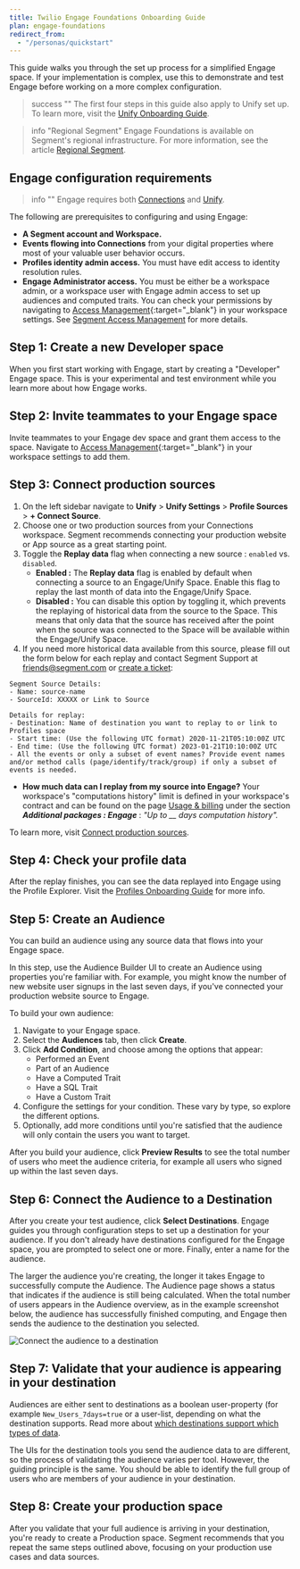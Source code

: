 ```yaml
---
title: Twilio Engage Foundations Onboarding Guide
plan: engage-foundations
redirect_from:
  - "/personas/quickstart"
---
```


This guide walks you through the set up process for a simplified Engage space. If your implementation is complex, use this to demonstrate and test Engage before working on a more complex configuration.

> success ""
> The first four steps in this guide also apply to Unify set up. To learn more, visit the [Unify Onboarding Guide](/docs/unify/quickstart).

> info "Regional Segment"
> Engage Foundations is available on Segment's regional infrastructure. For more information, see the article [Regional Segment](/docs/guides/regional-segment/).

## Engage configuration requirements
> info ""
> Engage requires both [Connections](/docs/connections/) and [Unify](/docs/unify/).

The following are prerequisites to configuring and using Engage:

- **A Segment account and Workspace.**
- **Events flowing into Connections** from your digital properties where most of your valuable user behavior occurs.
- **Profiles identity admin access.** You must have edit access to identity resolution rules.
- **Engage Administrator access.** You must be either be a workspace admin, or a workspace user with Engage admin access to set up audiences and computed traits. You can check your permissions by navigating to [Access Management](https://app.segment.com/goto-my-workspace/settings/access-management){:target="_blank"} in your workspace settings. See [Segment Access Management](/docs/segment-app/iam/) for more details.

## Step 1: Create a new Developer space

When you first start working with Engage, start by creating a "Developer" Engage space. This is your experimental and test environment while you learn more about how Engage works.

<!-- TODO: I can't see this in any of the spaces I'm an admin in
To create a Engage space:
1. In your Segment workspace, click **Engage** from the left-navigation.
2.  -->

## Step 2: Invite teammates to your Engage space

Invite teammates to your Engage dev space and grant them access to the space. Navigate to [Access Management](https://app.segment.com/goto-my-workspace/settings/access-management){:target="_blank"} in your workspace settings to add them.

<!-- TODO: actually add steps here -->

## Step 3: Connect production sources

1. On the left sidebar navigate to **Unify** > **Unify Settings** > **Profile Sources** > **+ Connect Source**.
2. Choose one or two production sources from your Connections workspace. Segment recommends connecting your production website or App source as a great starting point.
3. Toggle the **Replay data** flag when connecting a new source : `enabled` vs. `disabled`.
   - **Enabled :** The **Replay data** flag is enabled by default when connecting a source to an Engage/Unify Space. Enable this flag to replay the last month of data into the Engage/Unify Space.
   - **Disabled :** You can disable this option by toggling it, which prevents the replaying of historical data from the source to the Space. This means that only data that the source has received after the point when the source was connected to the Space will be available within the Engage/Unify Space.
4. If you need more historical data available from this source, please fill out the form below for each replay and contact Segment Support at friends@segment.com or [create a ticket](https://app.segment.com/goto-my-workspace/home?period=last-24-hours&v2=enabled&help=create-ticket):
    
```
Segment Source Details:
- Name: source-name
- SourceId: XXXXX or Link to Source

Details for replay:
- Destination: Name of destination you want to replay to or link to Profiles space
- Start time: (Use the following UTC format) 2020-11-21T05:10:00Z UTC
- End time: (Use the following UTC format) 2023-01-21T10:10:00Z UTC
- All the events or only a subset of event names? Provide event names and/or method calls (page/identify/track/group) if only a subset of events is needed.
```

- **How much data can I replay from my source into Engage?** Your workspace's "computations history" limit is defined in your workspace's contract and can be found on the page [Usage & billing](https://app.segment.com/goto-my-workspace/settings/usage?metric=mtu&period=current) under the section _**Additional packages : Engage**_ : _"Up to __ days computation history"._

To learn more, visit [Connect production sources](/docs/unify/quickstart/#step-3-connect-production-sources).

## Step 4: Check your profile data

After the replay finishes, you can see the data replayed into Engage using the Profile Explorer. Visit the [Profiles Onboarding Guide](/docs/profiles/quickstart/#step-4-check-your-profile-data) for more info.

## Step 5: Create an Audience

You can build an audience using any source data that flows into your Engage space.

In this step, use the Audience Builder UI to create an Audience using properties you're familiar with. For example, you might know the number of new website user signups in the last seven days, if you've connected your production website source to Engage.

To build your own audience:
1. Navigate to your Engage space.
2. Select the **Audiences** tab, then click **Create**.
3. Click **Add Condition**, and choose among the options that appear:
   - Performed an Event
   - Part of an Audience
   - Have a Computed Trait
   - Have a SQL Trait
   - Have a Custom Trait
4. Configure the settings for your condition. These vary by type, so explore the different options.
5. Optionally, add more conditions until you're satisfied that the audience will only contain the users you want to target.

After you build your audience, click **Preview Results** to see the total number of users who meet the audience criteria, for example all users who signed up within the last seven days.

## Step 6:  Connect the Audience to a Destination

After you create your test audience, click **Select Destinations**. Engage guides you through configuration steps to set up a destination for your audience. If you don't already have destinations configured for the Engage space, you are prompted to select one or more. Finally, enter a name for the audience.

The larger the audience you're creating, the longer it takes Engage to successfully compute the Audience. The Audience page shows a status that indicates if the audience is still being calculated. When the total number of users appears in the Audience overview, as in the example screenshot below, the audience has successfully finished computing, and Engage then sends the audience to the destination you selected.

![Connect the audience to a destination](images/pers-qs-audience_dests.png)

## Step 7: Validate that your audience is appearing in your destination

Audiences are either sent to destinations as a boolean user-property (for example `New_Users_7days=true` or a user-list, depending on what the destination supports. Read more about [which destinations support which types of data](/docs/engage/using-engage-data/#engage-compatible-destinations-event-type).

The UIs for the destination tools you send the audience data to are different, so the process of validating the audience varies per tool. However, the guiding principle is the same. You should be able to identify the full group of users who are members of your audience in your destination.

## Step 8: Create your production space

After you validate that your full audience is arriving in your destination, you're ready to create a Production space. Segment recommends that you repeat the same steps outlined above, focusing on your production use cases and data sources.
